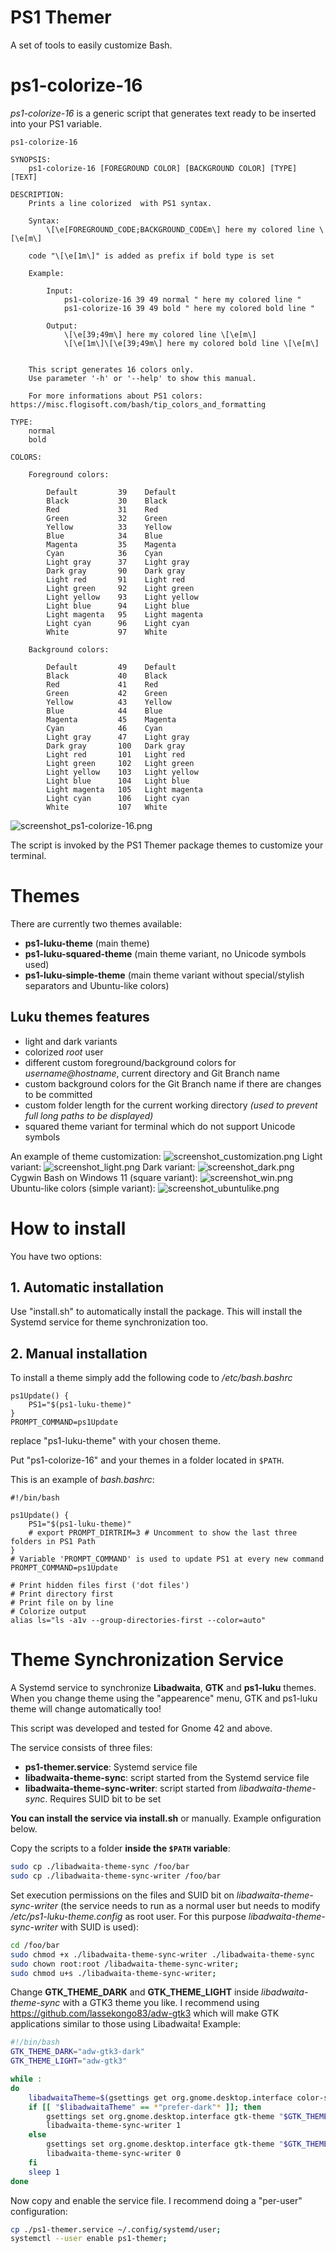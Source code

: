 # PS1 Themer
A set of tools to easily customize Bash.

# ps1-colorize-16
*ps1-colorize-16* is a generic script that generates text ready to be inserted into your PS1 variable.

```
ps1-colorize-16

SYNOPSIS: 
	ps1-colorize-16 [FOREGROUND COLOR] [BACKGROUND COLOR] [TYPE] [TEXT]

DESCRIPTION:
	Prints a line colorized  with PS1 syntax.

	Syntax:
		\[\e[FOREGROUND_CODE;BACKGROUND_CODEm\] here my colored line \[\e[m\]

	code "\[\e[1m\]" is added as prefix if bold type is set

	Example:

		Input:
			ps1-colorize-16 39 49 normal " here my colored line "
			ps1-colorize-16 39 49 bold " here my colored bold line "

		Output:
			\[\e[39;49m\] here my colored line \[\e[m\]
			\[\e[1m\]\[\e[39;49m\] here my colored bold line \[\e[m\]
		
	
	This script generates 16 colors only.
	Use parameter '-h' or '--help' to show this manual.
	
	For more informations about PS1 colors: https://misc.flogisoft.com/bash/tip_colors_and_formatting

TYPE:
	normal
	bold

COLORS:
	
	Foreground colors:

		Default         39    Default
		Black           30    Black
		Red             31    Red
		Green           32    Green
		Yellow          33    Yellow
		Blue            34    Blue
		Magenta         35    Magenta
		Cyan            36    Cyan
		Light gray      37    Light gray
		Dark gray       90    Dark gray
		Light red       91    Light red
		Light green     92    Light green
		Light yellow    93    Light yellow
		Light blue      94    Light blue
		Light magenta   95    Light magenta
		Light cyan      96    Light cyan
		White           97    White

	Background colors:

		Default         49    Default
		Black           40    Black
		Red             41    Red
		Green           42    Green
		Yellow          43    Yellow
		Blue            44    Blue
		Magenta         45    Magenta
		Cyan            46    Cyan
		Light gray      47    Light gray
		Dark gray       100   Dark gray
		Light red       101   Light red
		Light green     102   Light green
		Light yellow    103   Light yellow
		Light blue      104   Light blue
		Light magenta   105   Light magenta
		Light cyan      106   Light cyan
		White           107   White

```
![screenshot_ps1-colorize-16.png](./screenshots/screenshot_ps1-colorize-16.png)

The script is invoked by the PS1 Themer package themes to customize your terminal.

# Themes
There are currently two themes available:
- **ps1-luku-theme** (main theme)
- **ps1-luku-squared-theme** (main theme variant, no Unicode symbols used)
- **ps1-luku-simple-theme** (main theme variant without special/stylish separators and Ubuntu-like colors)

## Luku themes features
- light and dark variants
- colorized *root* user
- different custom foreground/background colors for *username@hostname*, current directory and Git Branch name
- custom background colors for the Git Branch name if there are changes to be committed
- custom folder length for the current working directory *(used to prevent full long paths to be displayed)*
- squared theme variant for terminal which do not support Unicode symbols

An example of theme customization:
![screenshot_customization.png](./screenshots/screenshot_customization.png)
Light variant:
![screenshot_light.png](./screenshots/screenshot_light.png)
Dark variant:
![screenshot_dark.png](./screenshots/screenshot_dark.png)
Cygwin Bash on Windows 11 (square variant):
![screenshot_win.png](./screenshots/screenshot_win.png)
Ubuntu-like colors (simple variant):
![screenshot_ubuntulike.png](./screenshots/screenshot_simple_ubuntu.png)

# How to install
You have two options:

## 1. Automatic installation
Use "install.sh" to automatically install the package. This will install the Systemd service for theme synchronization too.

## 2. Manual installation
To install a theme simply add the following code to */etc/bash.bashrc*
```console
ps1Update() { 
	PS1="$(ps1-luku-theme)"
}
PROMPT_COMMAND=ps1Update
```
replace "ps1-luku-theme" with your chosen theme.

Put "ps1-colorize-16" and your themes in a folder located in `$PATH`.

This is an example of *bash.bashrc*:
```
#!/bin/bash

ps1Update() { 
	PS1="$(ps1-luku-theme)"
	# export PROMPT_DIRTRIM=3 # Uncomment to show the last three folders in PS1 Path
}
# Variable 'PROMPT_COMMAND' is used to update PS1 at every new command
PROMPT_COMMAND=ps1Update

# Print hidden files first ('dot files')
# Print directory first
# Print file on by line
# Colorize output
alias ls="ls -a1v --group-directories-first --color=auto"
```

# Theme Synchronization Service
A Systemd service to synchronize **Libadwaita**, **GTK** and **ps1-luku** themes.
When you change theme using the "appearence" menu, GTK and ps1-luku theme will change automatically too!

This script was developed and tested for Gnome 42 and above.

The service consists of three files:
* **ps1-themer.service**: Systemd service file
* **libadwaita-theme-sync**: script started from the Systemd service file
* **libadwaita-theme-sync-writer**: script started from *libadwaita-theme-sync*. Requires SUID bit to be set

**You can install the service via install.sh** or manually. Example onfiguration below.

Copy the scripts to a folder **inside the `$PATH` variable**:
```bash
sudo cp ./libadwaita-theme-sync /foo/bar
sudo cp ./libadwaita-theme-sync-writer /foo/bar
```

Set execution permissions on the files and SUID bit on *libadwaita-theme-sync-writer* (the service needs to run as a normal user but needs to modify */etc/ps1-luku-theme.config* as root user. For this purpose *libadwaita-theme-sync-writer* with SUID is used):
```bash
cd /foo/bar
sudo chmod +x ./libadwaita-theme-sync-writer ./libadwaita-theme-sync
sudo chown root:root /libadwaita-theme-sync-writer;
sudo chmod u+s ./libadwaita-theme-sync-writer;
```
Change **GTK_THEME_DARK** and **GTK_THEME_LIGHT** inside *libadwaita-theme-sync* with a GTK3 theme you like. I recommend using https://github.com/lassekongo83/adw-gtk3 which will make GTK applications similar to those using Libadwaita! Example:
```bash
#!/bin/bash
GTK_THEME_DARK="adw-gtk3-dark"
GTK_THEME_LIGHT="adw-gtk3"

while :
do
	libadwaitaTheme=$(gsettings get org.gnome.desktop.interface color-scheme)
	if [[ "$libadwaitaTheme" == *"prefer-dark"* ]]; then
		gsettings set org.gnome.desktop.interface gtk-theme "$GTK_THEME_DARK"
		libadwaita-theme-sync-writer 1
	else
		gsettings set org.gnome.desktop.interface gtk-theme "$GTK_THEME_LIGHT"
		libadwaita-theme-sync-writer 0
	fi
	sleep 1
done
```

Now copy and enable the service file. I recommend doing a "per-user" configuration:
```bash
cp ./ps1-themer.service ~/.config/systemd/user;
systemctl --user enable ps1-themer;
```

